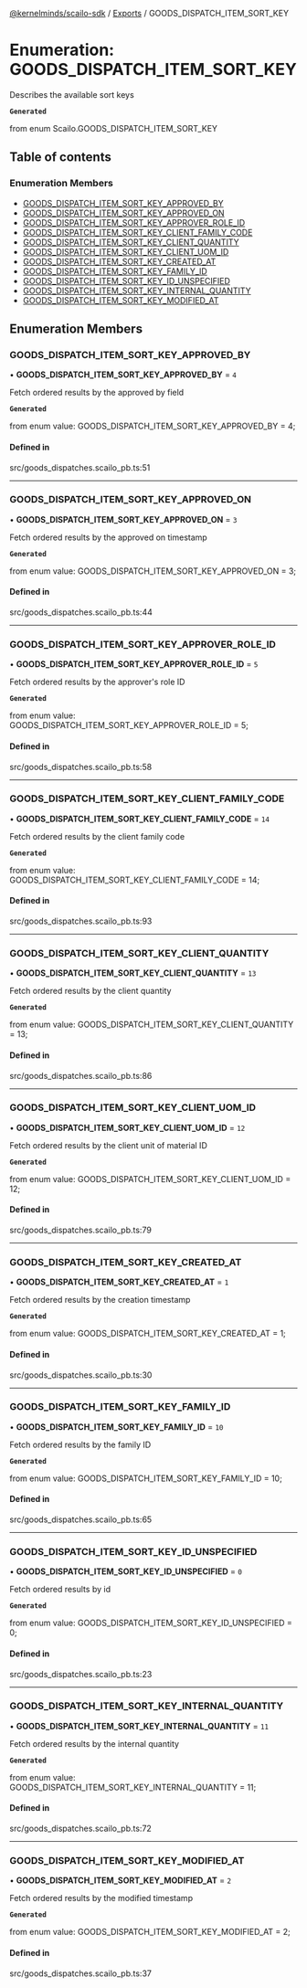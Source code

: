 [@kernelminds/scailo-sdk](../README.md) / [Exports](../modules.md) / GOODS\_DISPATCH\_ITEM\_SORT\_KEY

# Enumeration: GOODS\_DISPATCH\_ITEM\_SORT\_KEY

Describes the available sort keys

**`Generated`**

from enum Scailo.GOODS_DISPATCH_ITEM_SORT_KEY

## Table of contents

### Enumeration Members

- [GOODS\_DISPATCH\_ITEM\_SORT\_KEY\_APPROVED\_BY](GOODS_DISPATCH_ITEM_SORT_KEY.md#goods_dispatch_item_sort_key_approved_by)
- [GOODS\_DISPATCH\_ITEM\_SORT\_KEY\_APPROVED\_ON](GOODS_DISPATCH_ITEM_SORT_KEY.md#goods_dispatch_item_sort_key_approved_on)
- [GOODS\_DISPATCH\_ITEM\_SORT\_KEY\_APPROVER\_ROLE\_ID](GOODS_DISPATCH_ITEM_SORT_KEY.md#goods_dispatch_item_sort_key_approver_role_id)
- [GOODS\_DISPATCH\_ITEM\_SORT\_KEY\_CLIENT\_FAMILY\_CODE](GOODS_DISPATCH_ITEM_SORT_KEY.md#goods_dispatch_item_sort_key_client_family_code)
- [GOODS\_DISPATCH\_ITEM\_SORT\_KEY\_CLIENT\_QUANTITY](GOODS_DISPATCH_ITEM_SORT_KEY.md#goods_dispatch_item_sort_key_client_quantity)
- [GOODS\_DISPATCH\_ITEM\_SORT\_KEY\_CLIENT\_UOM\_ID](GOODS_DISPATCH_ITEM_SORT_KEY.md#goods_dispatch_item_sort_key_client_uom_id)
- [GOODS\_DISPATCH\_ITEM\_SORT\_KEY\_CREATED\_AT](GOODS_DISPATCH_ITEM_SORT_KEY.md#goods_dispatch_item_sort_key_created_at)
- [GOODS\_DISPATCH\_ITEM\_SORT\_KEY\_FAMILY\_ID](GOODS_DISPATCH_ITEM_SORT_KEY.md#goods_dispatch_item_sort_key_family_id)
- [GOODS\_DISPATCH\_ITEM\_SORT\_KEY\_ID\_UNSPECIFIED](GOODS_DISPATCH_ITEM_SORT_KEY.md#goods_dispatch_item_sort_key_id_unspecified)
- [GOODS\_DISPATCH\_ITEM\_SORT\_KEY\_INTERNAL\_QUANTITY](GOODS_DISPATCH_ITEM_SORT_KEY.md#goods_dispatch_item_sort_key_internal_quantity)
- [GOODS\_DISPATCH\_ITEM\_SORT\_KEY\_MODIFIED\_AT](GOODS_DISPATCH_ITEM_SORT_KEY.md#goods_dispatch_item_sort_key_modified_at)

## Enumeration Members

### GOODS\_DISPATCH\_ITEM\_SORT\_KEY\_APPROVED\_BY

• **GOODS\_DISPATCH\_ITEM\_SORT\_KEY\_APPROVED\_BY** = ``4``

Fetch ordered results by the approved by field

**`Generated`**

from enum value: GOODS_DISPATCH_ITEM_SORT_KEY_APPROVED_BY = 4;

#### Defined in

src/goods_dispatches.scailo_pb.ts:51

___

### GOODS\_DISPATCH\_ITEM\_SORT\_KEY\_APPROVED\_ON

• **GOODS\_DISPATCH\_ITEM\_SORT\_KEY\_APPROVED\_ON** = ``3``

Fetch ordered results by the approved on timestamp

**`Generated`**

from enum value: GOODS_DISPATCH_ITEM_SORT_KEY_APPROVED_ON = 3;

#### Defined in

src/goods_dispatches.scailo_pb.ts:44

___

### GOODS\_DISPATCH\_ITEM\_SORT\_KEY\_APPROVER\_ROLE\_ID

• **GOODS\_DISPATCH\_ITEM\_SORT\_KEY\_APPROVER\_ROLE\_ID** = ``5``

Fetch ordered results by the approver's role ID

**`Generated`**

from enum value: GOODS_DISPATCH_ITEM_SORT_KEY_APPROVER_ROLE_ID = 5;

#### Defined in

src/goods_dispatches.scailo_pb.ts:58

___

### GOODS\_DISPATCH\_ITEM\_SORT\_KEY\_CLIENT\_FAMILY\_CODE

• **GOODS\_DISPATCH\_ITEM\_SORT\_KEY\_CLIENT\_FAMILY\_CODE** = ``14``

Fetch ordered results by the client family code

**`Generated`**

from enum value: GOODS_DISPATCH_ITEM_SORT_KEY_CLIENT_FAMILY_CODE = 14;

#### Defined in

src/goods_dispatches.scailo_pb.ts:93

___

### GOODS\_DISPATCH\_ITEM\_SORT\_KEY\_CLIENT\_QUANTITY

• **GOODS\_DISPATCH\_ITEM\_SORT\_KEY\_CLIENT\_QUANTITY** = ``13``

Fetch ordered results by the client quantity

**`Generated`**

from enum value: GOODS_DISPATCH_ITEM_SORT_KEY_CLIENT_QUANTITY = 13;

#### Defined in

src/goods_dispatches.scailo_pb.ts:86

___

### GOODS\_DISPATCH\_ITEM\_SORT\_KEY\_CLIENT\_UOM\_ID

• **GOODS\_DISPATCH\_ITEM\_SORT\_KEY\_CLIENT\_UOM\_ID** = ``12``

Fetch ordered results by the client unit of material ID

**`Generated`**

from enum value: GOODS_DISPATCH_ITEM_SORT_KEY_CLIENT_UOM_ID = 12;

#### Defined in

src/goods_dispatches.scailo_pb.ts:79

___

### GOODS\_DISPATCH\_ITEM\_SORT\_KEY\_CREATED\_AT

• **GOODS\_DISPATCH\_ITEM\_SORT\_KEY\_CREATED\_AT** = ``1``

Fetch ordered results by the creation timestamp

**`Generated`**

from enum value: GOODS_DISPATCH_ITEM_SORT_KEY_CREATED_AT = 1;

#### Defined in

src/goods_dispatches.scailo_pb.ts:30

___

### GOODS\_DISPATCH\_ITEM\_SORT\_KEY\_FAMILY\_ID

• **GOODS\_DISPATCH\_ITEM\_SORT\_KEY\_FAMILY\_ID** = ``10``

Fetch ordered results by the family ID

**`Generated`**

from enum value: GOODS_DISPATCH_ITEM_SORT_KEY_FAMILY_ID = 10;

#### Defined in

src/goods_dispatches.scailo_pb.ts:65

___

### GOODS\_DISPATCH\_ITEM\_SORT\_KEY\_ID\_UNSPECIFIED

• **GOODS\_DISPATCH\_ITEM\_SORT\_KEY\_ID\_UNSPECIFIED** = ``0``

Fetch ordered results by id

**`Generated`**

from enum value: GOODS_DISPATCH_ITEM_SORT_KEY_ID_UNSPECIFIED = 0;

#### Defined in

src/goods_dispatches.scailo_pb.ts:23

___

### GOODS\_DISPATCH\_ITEM\_SORT\_KEY\_INTERNAL\_QUANTITY

• **GOODS\_DISPATCH\_ITEM\_SORT\_KEY\_INTERNAL\_QUANTITY** = ``11``

Fetch ordered results by the internal quantity

**`Generated`**

from enum value: GOODS_DISPATCH_ITEM_SORT_KEY_INTERNAL_QUANTITY = 11;

#### Defined in

src/goods_dispatches.scailo_pb.ts:72

___

### GOODS\_DISPATCH\_ITEM\_SORT\_KEY\_MODIFIED\_AT

• **GOODS\_DISPATCH\_ITEM\_SORT\_KEY\_MODIFIED\_AT** = ``2``

Fetch ordered results by the modified timestamp

**`Generated`**

from enum value: GOODS_DISPATCH_ITEM_SORT_KEY_MODIFIED_AT = 2;

#### Defined in

src/goods_dispatches.scailo_pb.ts:37
